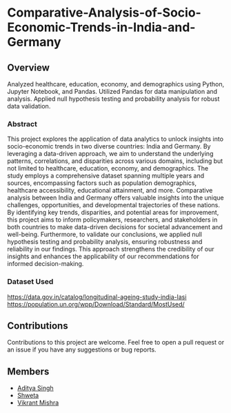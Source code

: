# Comparative-Analysis-of-Socio-Economic-Trends-in-India-and-Germany

## Overview

Analyzed healthcare, education, economy, and demographics using Python, Jupyter Notebook, and Pandas. Utilized Pandas for data manipulation and analysis. Applied null hypothesis testing and probability analysis for robust data validation.

### Abstract

This project explores the application of data analytics to unlock insights into socio-economic trends in two diverse countries: India and Germany. By leveraging a data-driven approach, we aim to understand the underlying patterns, correlations, and disparities across various domains, including but not limited to healthcare, education, economy, and demographics.
The study employs a comprehensive dataset spanning multiple years and sources, encompassing factors such as population demographics, healthcare accessibility, educational attainment, and more.
Comparative analysis between India and Germany offers valuable insights into the unique challenges, opportunities, and developmental trajectories of these nations. By identifying key trends, disparities, and potential areas for improvement, this project aims to inform policymakers, researchers, and stakeholders in both countries to make data-driven decisions for societal advancement and well-being.
Furthermore, to validate our conclusions, we applied null hypothesis testing and probability analysis, ensuring robustness and reliability in our findings. This approach strengthens the credibility of our insights and enhances the applicability of our recommendations for informed decision-making.


### Dataset Used
https://data.gov.in/catalog/longitudinal-ageing-study-india-lasi
https://population.un.org/wpp/Download/Standard/MostUsed/ 

## Contributions

Contributions to this project are welcome. Feel free to open a pull request or an issue if you have any suggestions or bug reports.

## Members 

- [Aditya Singh](https://github.com/adityasingh151)
- [Shweta](https://github.com/me-shweta)
- [Vikrant Mishra](https://github.com/Vikrantmishra)




